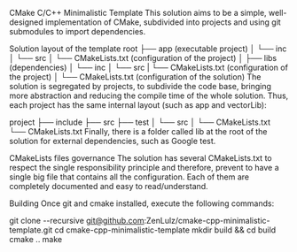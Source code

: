 CMake C/C++ Minimalistic Template
This solution aims to be a simple, well-designed implementation of CMake, subdivided into projects and using git submodules to import dependencies.

Solution layout of the template
root
├── app (executable project)
│   └── inc
│   └── src
│   └── CMakeLists.txt (configuration of the project)
│
├── libs (dependencies)
│   └── inc
│   └── src
|   └── CMakeLists.txt (configuration of the project)
│
└── CMakeLists.txt (configuration of the solution)
The solution is segregated by projects, to subdivide the code base, bringing more abstraction and reducing the compile time of the whole solution. Thus, each project has the same internal layout (such as app and vectorLib):

project
├── include
├── src
├── test
│   └── src
│   └── CMakeLists.txt
└── CMakeLists.txt
Finally, there is a folder called lib at the root of the solution for external dependencies, such as Google test.

CMakeLists files governance
The solution has several CMakeLists.txt to respect the single responsibility principle and therefore, prevent to have a single big file that contains all the configuration. Each of them are completely documented and easy to read/understand.

Building
Once git and cmake installed, execute the following commands:

git clone --recursive git@github.com:ZenLulz/cmake-cpp-minimalistic-template.git
cd cmake-cpp-minimalistic-template
mkdir build && cd build
cmake ..
make
